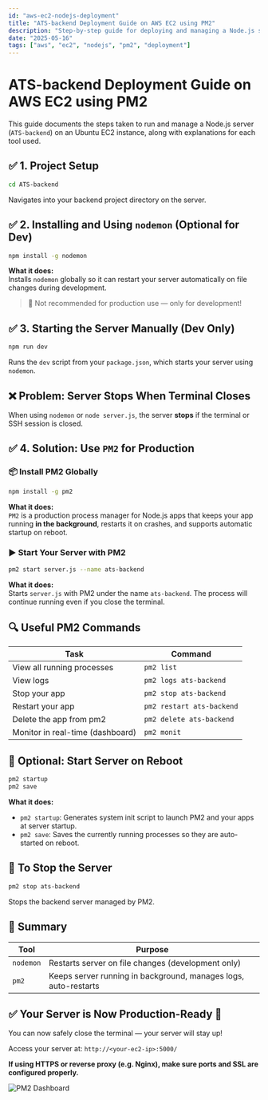 ```yaml
---
id: "aws-ec2-nodejs-deployment"
title: "ATS-backend Deployment Guide on AWS EC2 using PM2"
description: "Step-by-step guide for deploying and managing a Node.js server on AWS EC2 using PM2 process manager"
date: "2025-05-16"
tags: ["aws", "ec2", "nodejs", "pm2", "deployment"]
---
```


# ATS-backend Deployment Guide on AWS EC2 using PM2

This guide documents the steps taken to run and manage a Node.js server (`ATS-backend`) on an Ubuntu EC2 instance, along with explanations for each tool used.

## ✅ 1. Project Setup

```bash
cd ATS-backend
```

Navigates into your backend project directory on the server.

## ✅ 2. Installing and Using `nodemon` (Optional for Dev)

```bash
npm install -g nodemon
```

**What it does:**  
Installs `nodemon` globally so it can restart your server automatically on file changes during development.

> 🔧 Not recommended for production use — only for development!

## ✅ 3. Starting the Server Manually (Dev Only)

```bash
npm run dev
```

Runs the `dev` script from your `package.json`, which starts your server using `nodemon`.

## ❌ Problem: Server Stops When Terminal Closes

When using `nodemon` or `node server.js`, the server **stops** if the terminal or SSH session is closed.

## ✅ 4. Solution: Use `PM2` for Production

### 📦 Install PM2 Globally

```bash
npm install -g pm2
```

**What it does:**  
`PM2` is a production process manager for Node.js apps that keeps your app running **in the background**, restarts it on crashes, and supports automatic startup on reboot.

### ▶️ Start Your Server with PM2

```bash
pm2 start server.js --name ats-backend
```

**What it does:**  
Starts `server.js` with PM2 under the name `ats-backend`. The process will continue running even if you close the terminal.

## 🔍 Useful PM2 Commands

| Task | Command |
|------|---------|
| View all running processes | `pm2 list` |
| View logs | `pm2 logs ats-backend` |
| Stop your app | `pm2 stop ats-backend` |
| Restart your app | `pm2 restart ats-backend` |
| Delete the app from pm2 | `pm2 delete ats-backend` |
| Monitor in real-time (dashboard) | `pm2 monit` |

## 🔄 Optional: Start Server on Reboot

```bash
pm2 startup
pm2 save
```

**What it does:**
- `pm2 startup`: Generates system init script to launch PM2 and your apps at server startup.
- `pm2 save`: Saves the currently running processes so they are auto-started on reboot.

## 🧼 To Stop the Server

```bash
pm2 stop ats-backend
```

Stops the backend server managed by PM2.

## 📌 Summary

| Tool | Purpose |
|------|---------|
| `nodemon` | Restarts server on file changes (development only) |
| `pm2` | Keeps server running in background, manages logs, auto-restarts |

## ✅ Your Server is Now Production-Ready 🎉

You can now safely close the terminal — your server will stay up!

Access your server at: `http://<your-ec2-ip>:5000/`

**If using HTTPS or reverse proxy (e.g. Nginx), make sure ports and SSL are configured properly.**

![PM2 Dashboard](https://example.com/path-to-your-image.png)
